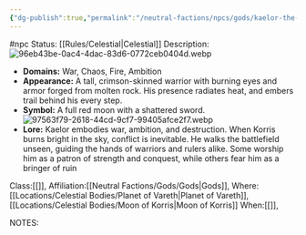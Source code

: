 ```yaml
---
{"dg-publish":true,"permalink":"/neutral-factions/npcs/gods/kaelor-the-crimson-omen-god-of-korris/"}
---
```


#npc 
Status: [[Rules/Celestial\|Celestial]]
Description:![96eb43be-0ac4-4dac-83d6-0772ceb0404d.webp](/img/user/Images/96eb43be-0ac4-4dac-83d6-0772ceb0404d.webp)
- **Domains:** War, Chaos, Fire, Ambition
- **Appearance:** A tall, crimson-skinned warrior with burning eyes and armor forged from molten rock. His presence radiates heat, and embers trail behind his every step.
- **Symbol:** A full red moon with a shattered sword.![97563f79-2618-44cd-9cf7-99405afce2f7.webp](/img/user/Images/97563f79-2618-44cd-9cf7-99405afce2f7.webp)
- **Lore:** Kaelor embodies war, ambition, and destruction. When Korris burns bright in the sky, conflict is inevitable. He walks the battlefield unseen, guiding the hands of warriors and rulers alike. Some worship him as a patron of strength and conquest, while others fear him as a bringer of ruin

Class:[[]],
Affiliation:[[Neutral Factions/Gods/Gods\|Gods]],
Where:[[Locations/Celestial Bodies/Planet of Vareth\|Planet of Vareth]], [[Locations/Celestial Bodies/Moon of Korris\|Moon of Korris]]
When:[[]],

NOTES:
